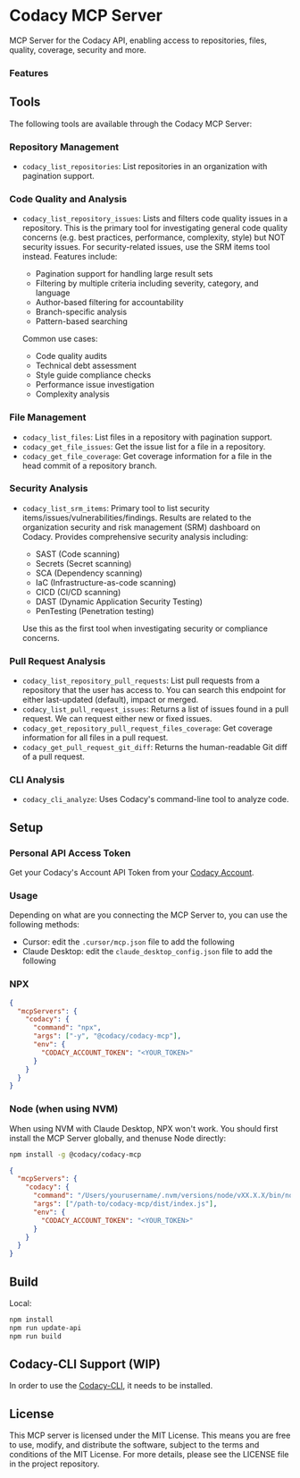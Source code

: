 # Codacy MCP Server

MCP Server for the Codacy API, enabling access to repositories, files, quality, coverage, security and more.

### Features

## Tools

The following tools are available through the Codacy MCP Server:

### Repository Management

- `codacy_list_repositories`: List repositories in an organization with pagination support.

### Code Quality and Analysis

- `codacy_list_repository_issues`: Lists and filters code quality issues in a repository. This is the primary tool for investigating general code quality concerns (e.g. best practices, performance, complexity, style) but NOT security issues. For security-related issues, use the SRM items tool instead. Features include:

  - Pagination support for handling large result sets
  - Filtering by multiple criteria including severity, category, and language
  - Author-based filtering for accountability
  - Branch-specific analysis
  - Pattern-based searching

  Common use cases:

  - Code quality audits
  - Technical debt assessment
  - Style guide compliance checks
  - Performance issue investigation
  - Complexity analysis

### File Management

- `codacy_list_files`: List files in a repository with pagination support.
- `codacy_get_file_issues`: Get the issue list for a file in a repository.
- `codacy_get_file_coverage`: Get coverage information for a file in the head commit of a repository branch.

### Security Analysis

- `codacy_list_srm_items`: Primary tool to list security items/issues/vulnerabilities/findings. Results are related to the organization security and risk management (SRM) dashboard on Codacy. Provides comprehensive security analysis including:

  - SAST (Code scanning)
  - Secrets (Secret scanning)
  - SCA (Dependency scanning)
  - IaC (Infrastructure-as-code scanning)
  - CICD (CI/CD scanning)
  - DAST (Dynamic Application Security Testing)
  - PenTesting (Penetration testing)

  Use this as the first tool when investigating security or compliance concerns.

### Pull Request Analysis

- `codacy_list_repository_pull_requests`: List pull requests from a repository that the user has access to. You can search this endpoint for either last-updated (default), impact or merged.
- `codacy_list_pull_request_issues`: Returns a list of issues found in a pull request. We can request either new or fixed issues.
- `codacy_get_repository_pull_request_files_coverage`: Get coverage information for all files in a pull request.
- `codacy_get_pull_request_git_diff`: Returns the human-readable Git diff of a pull request.

### CLI Analysis

- `codacy_cli_analyze`: Uses Codacy's command-line tool to analyze code.


## Setup

### Personal API Access Token

Get your Codacy's Account API Token from your [Codacy Account](https://app.codacy.com/account/access-management).

### Usage

Depending on what are you connecting the MCP Server to, you can use the following methods:

- Cursor: edit the `.cursor/mcp.json` file to add the following
- Claude Desktop: edit the `claude_desktop_config.json` file to add the following

### NPX

```json
{
  "mcpServers": {
    "codacy": {
      "command": "npx",
      "args": ["-y", "@codacy/codacy-mcp"],
      "env": {
        "CODACY_ACCOUNT_TOKEN": "<YOUR_TOKEN>"
      }
    }
  }
}
```

### Node (when using NVM)

When using NVM with Claude Desktop, NPX won't work. You should first install the MCP Server globally, and thenuse Node directly:

```bash
npm install -g @codacy/codacy-mcp
```

```json
{
  "mcpServers": {
    "codacy": {
      "command": "/Users/yourusername/.nvm/versions/node/vXX.X.X/bin/node",
      "args": ["/path-to/codacy-mcp/dist/index.js"],
      "env": {
        "CODACY_ACCOUNT_TOKEN": "<YOUR_TOKEN>"
      }
    }
  }
}
```

## Build

Local:

```bash
npm install
npm run update-api
npm run build
```

## Codacy-CLI Support (WIP)

In order to use the [Codacy-CLI](https://github.com/codacy/codacy-cli-v2), it needs to be installed.

## License

This MCP server is licensed under the MIT License. This means you are free to use, modify, and distribute the software, subject to the terms and conditions of the MIT License. For more details, please see the LICENSE file in the project repository.
